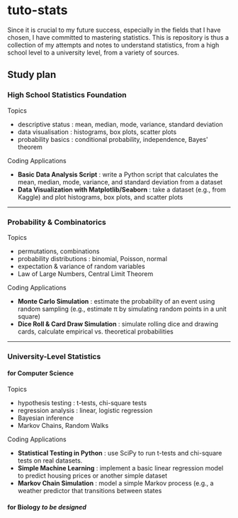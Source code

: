 # tuto-stats

Since it is crucial to my future success, especially in the fields that I have chosen, I have committed to mastering statistics. This is repository is thus a collection of my attempts and notes to understand statistics, from a high school level to a university level, from a variety of sources.

## Study plan
### High School Statistics Foundation
Topics
- descriptive status : mean, median, mode, variance, standard deviation
- data visualisation : histograms, box plots, scatter plots
- probability basics : conditional probability, independence, Bayes' theorem

Coding Applications 
- __Basic Data Analysis Script__ : write a Python script that calculates the mean, median, mode, variance, and standard deviation from a dataset
- __Data Visualization with Matplotlib/Seaborn__ : take a dataset (e.g., from Kaggle) and plot histograms, box plots, and scatter plots
***
### Probability & Combinatorics
Topics
- permutations, combinations
- probability distributions : binomial, Poisson, normal
- expectation & variance of random variables
- Law of Large Numbers, Central Limit Theorem

Coding Applications
- __Monte Carlo Simulation__ : estimate the probability of an event using random sampling (e.g., estimate π by simulating random points in a unit square)
- __Dice Roll & Card Draw Simulation__ : simulate rolling dice and drawing cards, calculate empirical vs. theoretical probabilities
***
### University-Level Statistics
#### for Computer Science
Topics
- hypothesis testing : t-tests, chi-square tests
- regression analysis : linear, logistic regression
- Bayesian inference
- Markov Chains, Random Walks

Coding Applications
- __Statistical Testing in Python__ : use SciPy to run t-tests and chi-square tests on real datasets.
- __Simple Machine Learning__ : implement a basic linear regression model to predict housing prices or another simple dataset
- __Markov Chain Simulation__ : model a simple Markov process (e.g., a weather predictor that transitions between states

#### for Biology _to be designed_
